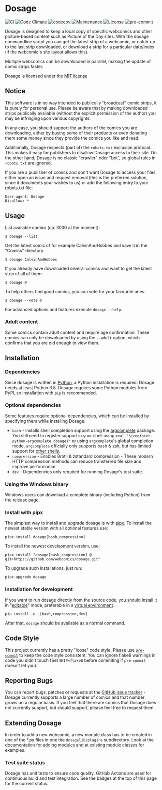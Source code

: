 # Dosage

[![CI](https://github.com/webcomics/dosage/actions/workflows/ci.yaml/badge.svg)](https://github.com/webcomics/dosage/actions/workflows/ci.yaml)
[![Code Climate](https://codeclimate.com/github/webcomics/dosage/badges/gpa.svg)](https://codeclimate.com/github/webcomics/dosage)
[![codecov](https://codecov.io/gh/webcomics/dosage/branch/master/graph/badge.svg)](https://codecov.io/gh/webcomics/dosage)
![Maintenance](https://img.shields.io/maintenance/yes/2025.svg)
![License](https://img.shields.io/github/license/webcomics/dosage)
[![pre-commit](https://img.shields.io/badge/pre--commit-enabled-brightgreen?logo=pre-commit)](https://github.com/pre-commit/pre-commit)

Dosage is designed to keep a local copy of specific webcomics and other
picture-based content such as Picture of the Day sites. With the dosage
commandline script you can get the latest strip of a webcomic, or catch-up to
the last strip downloaded, or download a strip for a particular date/index (if
the webcomic's site layout allows this).

Multiple webcomics can be downloaded in parallel, making the update of comic
strips faster.

Dosage is licensed under the [MIT license](COPYING)

## Notice

This software is in no way intended to publically "broadcast" comic strips, it
is purely for personal use. Please be aware that by making downloaded strips
publically available (without the explicit permission of the author) you may be
infringing upon various copyrights.

In any case, you should support the authors of the comics you are downloading,
either by buying some of their products or even donating them some money since
they provide the comics you like and read.

Additionally, Dosage respects (part of) the `robots.txt` exclusion protocol.
This makes it easy for publishers to disallow Dosage access to their site. On
the other hand, Dosage is no classic "crawler" oder "bot", so global rules in
`robots.txt` are ignored.

If you are a publisher of comics and don't want Dosage to access your files,
either open an issue and request removal (this is the preferred solution, since
it documents your wishes to us) or add the following entry to your robots.txt
file:

    User-agent: Dosage
    Disallow: *

## Usage

List available comics (ca. 3000 at the moment):

    $ dosage --list

Get the latest comic of for example CalvinAndHobbes and save it in the "Comics"
directory:

    $ dosage CalvinAndHobbes

If you already have downloaded several comics and want to get the latest strip
of all of them:

    $ dosage @


To help others find good comics, you can vote for your favourite ones:

    $ dosage --vote @

For advanced options and features execute `dosage --help`.

### Adult content

Some comics contain adult content and require age confirmation. These comics
can only be downloaded by using the `--adult` option, which confirms that you
are old enough to view them.

## Installation

### Dependencies

Since dosage is written in [Python](http://www.python.org/), a Python
installation is required: Dosage needs at least Python 3.8. Dosage requires
some Python modules from PyPI, so installation with `pip` is recommended.

### Optional dependencies

Some features require optional dependencies, which can be installed by specifying them
while installing Dosage:

- `bash` - Installs shell completion support using the [argcomplete] package.
  You still need to register support in your shell using
  `eval "$(register-python-argcomplete dosage)"` or using `argcomplete`'s
  global completion mode. `argcomplete` officially only supports bash & zsh, but
  has limited support for [other shells].
- `compression` - Enables Brotli & zstandard compression - These modern HTTP
  compression methods can reduce transferred file size and improve performance.
- `dev` - Dependencies only required for running Dosage's test suite.

[argcomplete]: https://github.com/kislyuk/argcomplete#argcomplete---bashzsh-tab-completion-for-argparse
[other shells]: https://github.com/kislyuk/argcomplete/blob/main/contrib/README.rst

### Using the Windows binary

Windows users can download a complete binary (including Python) from the
[release page].

[release page]: https://github.com/webcomics/dosage/releases/latest

### Install with pipx

The simplest way to install and upgrade dosage is with [pipx]. To install the
newest stable version with all optional features use:

    pipx install dosage[bash,compression]

To install the newest development version, use:

    pipx install "dosage[bash,compression] @ git+https://github.com/webcomics/dosage.git"

To upgrade such installations, just run:

    pipx upgrade dosage

### Installation for development

If you want to run dosage directly from the source code, you should install
it in "[editable]" mode, preferable in a [virtual environment]:

    pip install -e .[bash,compression,dev]


After that, `dosage` should be available as a normal command.

[pipx]: https://github.com/pipxproject/pipx
[editable]: https://pip.pypa.io/en/stable/reference/pip_install/#editable-installs
[virtual environment]: https://docs.python.org/3/library/venv.html

## Code Style

This project currently has a pretty "loose" code style. Please use
[`pre-commit`](https://pre-commit.com/#install) to keep the code style
consistent. You can ignore flake8 warnings in code you didn't touch (Set
`SKIP=flake8` before commiting if `pre-commit` doesn't let you).

## Reporting Bugs

You can report bugs, patches or requests at the [GitHub issue
tracker](https://github.com/webcomics/dosage/issues) - Dosage currently
supports a large number of comics and that number grows on a regular basis. If
you feel that there are comics that Dosage does not currently support, but
should support, please feel free to request them.

## Extending Dosage

In order to add a new webcomic, a new module class has to be created in one of
the *.py files in one  the `dosagelib/plugins` subdirectory. Look at the
[documentation for adding modules](doc/adding_new_comics.md) and at
existing module classes for examples.

### Test suite status

Dosage has unit tests to ensure code quality. GitHub Actions are used for
continuous build and test integration. See the badges at the top of this page
for the current status.

